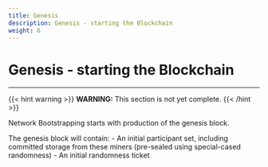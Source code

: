 ```yaml
---
title: Genesis
description: Genesis - starting the Blockchain
weight: 6
---
```


# Genesis - starting the Blockchain
---
{{< hint warning >}}
**WARNING:** This section is not yet complete.
{{< /hint >}}

Network Bootstrapping starts with production of the genesis block. 

The genesis block will contain:
    - An initial participant set, including committed storage from these miners (pre-sealed using special-cased randomness)
    - An initial randomness ticket